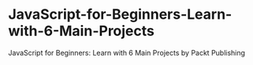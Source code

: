 # JavaScript-for-Beginners-Learn-with-6-Main-Projects
JavaScript for Beginners: Learn with 6 Main Projects by Packt Publishing
